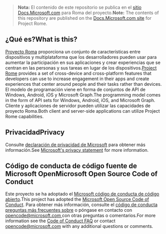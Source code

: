 > <span data-ttu-id="43b07-101">**Nota:** El contenido de este repositorio se publica en el [sitio Docs.Microsoft.com](https://docs.microsoft.com/windows/project-rome/) para Roma del proyecto.</span><span class="sxs-lookup"><span data-stu-id="43b07-101">**Note:** The contents of this repository are published on the [Docs.Microsoft.com site](https://docs.microsoft.com/windows/project-rome/) for Project Rome.</span></span>

## <a name="what-is-this"></a><span data-ttu-id="43b07-102">¿Qué es?</span><span class="sxs-lookup"><span data-stu-id="43b07-102">What is this?</span></span>
<span data-ttu-id="43b07-103">[Proyecto Roma](https://developer.microsoft.com/windows/project-rome) proporciona un conjunto de características entre dispositivos y multiplataforma que los desarrolladores pueden usar para aumentar la participación en sus aplicaciones y crear experiencias que se centran en las personas y sus tareas en lugar de los dispositivos.</span><span class="sxs-lookup"><span data-stu-id="43b07-103">[Project Rome](https://developer.microsoft.com/windows/project-rome) provides a set of cross-device and cross-platform features that developers can use to increase engagement in their apps and create experiences that center around people and their tasks rather than devices.</span></span> <span data-ttu-id="43b07-104">El modelo de programación viene en forma de conjuntos de API de Windows, Android, iOS y Microsoft Graph.</span><span class="sxs-lookup"><span data-stu-id="43b07-104">The programming model comes in the form of API sets for Windows, Android, iOS, and Microsoft Graph.</span></span> <span data-ttu-id="43b07-105">Cliente y aplicaciones de servidor pueden utilizar las capacidades de proyecto Roma.</span><span class="sxs-lookup"><span data-stu-id="43b07-105">Both client and server-side applications can utilize Project Rome capabilities.</span></span>

## <a name="privacy"></a><span data-ttu-id="43b07-106">Privacidad</span><span class="sxs-lookup"><span data-stu-id="43b07-106">Privacy</span></span>
<span data-ttu-id="43b07-107">Consulte [declaración de privacidad de Microsoft](https://privacy.microsoft.com/en-us/privacystatement/) para obtener más información.</span><span class="sxs-lookup"><span data-stu-id="43b07-107">See [Microsoft's privacy statement](https://privacy.microsoft.com/en-us/privacystatement/) for more information.</span></span> 

## <a name="microsoft-open-source-code-of-conduct"></a><span data-ttu-id="43b07-108">Código de conducta de código fuente de Microsoft Open</span><span class="sxs-lookup"><span data-stu-id="43b07-108">Microsoft Open Source Code of Conduct</span></span>
<span data-ttu-id="43b07-109">Este proyecto se ha adoptado el [Microsoft código de conducta de código abierto](https://opensource.microsoft.com/codeofconduct/).</span><span class="sxs-lookup"><span data-stu-id="43b07-109">This project has adopted the [Microsoft Open Source Code of Conduct](https://opensource.microsoft.com/codeofconduct/).</span></span>
<span data-ttu-id="43b07-110">Para obtener más información, consulte el [código de conducta preguntas más frecuentes sobre](https://opensource.microsoft.com/codeofconduct/faq/) o póngase en contacto con [ opencode@microsoft.com ](mailto:opencode@microsoft.com) con otras preguntas o comentarios.</span><span class="sxs-lookup"><span data-stu-id="43b07-110">For more information see the [Code of Conduct FAQ](https://opensource.microsoft.com/codeofconduct/faq/) or contact [opencode@microsoft.com](mailto:opencode@microsoft.com) with any additional questions or comments.</span></span>
